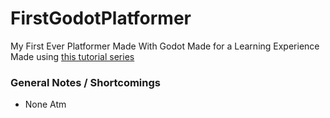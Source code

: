 # FirstGodotPlatformer
My First Ever Platformer Made With Godot Made for a Learning Experience
Made using  [this tutorial series](https://www.youtube.com/playlist?list=PL9FzW-m48fn2jlBu_0DRh7PvAt-GULEmd) 
### General Notes / Shortcomings

- None Atm
